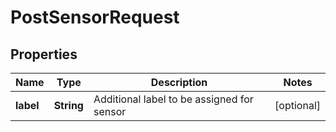 

# PostSensorRequest


## Properties

| Name | Type | Description | Notes |
|------------ | ------------- | ------------- | -------------|
|**label** | **String** | Additional label to be assigned for sensor |  [optional] |



